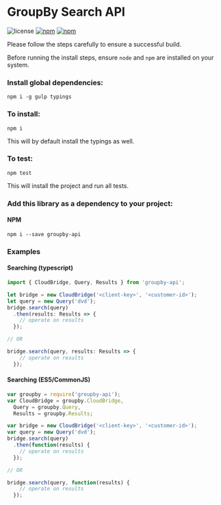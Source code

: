 GroupBy Search API
========

![license](https://img.shields.io/github/license/groupby/api-javascript.svg)
[![npm](https://img.shields.io/npm/dm/groupby-api.svg)](https://www.npmjs.com/package/groupby-api)
[![npm](https://img.shields.io/npm/v/groupby-api.svg)](https://www.npmjs.com/package/groupby-api)

Please follow the steps carefully to ensure a successful build.

Before running the install steps, ensure `node` and `npm` are installed on your system.

### Install global dependencies:

    npm i -g gulp typings

### To install:

    npm i

This will by default install the typings as well.


### To test:

    npm test

This will install the project and run all tests.


### Add this library as a dependency to your project:

#### NPM

    npm i --save groupby-api

### Examples

#### Searching (typescript)

```javascript
import { CloudBridge, Query, Results } from 'groupby-api';

let bridge = new CloudBridge('<client-key>', '<customer-id>');
let query = new Query('dvd');
bridge.search(query)
  .then(results: Results => {
    // operate on results
  });

// OR

bridge.search(query, results: Results => {
    // operate on results
  });
```

#### Searching (ES5/CommonJS)

```javascript
var groupby = require('groupby-api');
var CloudBridge = groupby.CloudBridge,
  Query = groupby.Query,
  Results = groupby.Results;

var bridge = new CloudBridge('<client-key>', '<customer-id>');
var query = new Query('dvd');
bridge.search(query)
  .then(function(results) {
    // operate on results
  });

// OR

bridge.search(query, function(results) {
    // operate on results
  });
```
